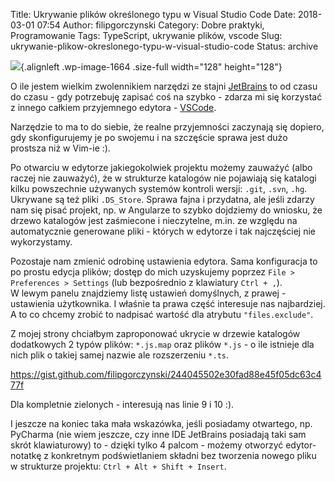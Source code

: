 Title: Ukrywanie plików określonego typu w Visual Studio Code
Date: 2018-03-01 07:54
Author: filipgorczynski
Category: Dobre praktyki, Programowanie
Tags: TypeScript, ukrywanie plików, vscode
Slug: ukrywanie-plikow-okreslonego-typu-w-visual-studio-code
Status: archive

![](https://filipgorczynski.files.wordpress.com/2018/03/visual_studio_code_1-18_icon.png){.alignleft .wp-image-1664 .size-full width="128" height="128"}

O ile jestem wielkim zwolennikiem narzędzi ze stajni [JetBrains](https://www.jetbrains.com/) to od czasu do czasu - gdy potrzebuję zapisać coś na szybko - zdarza mi się korzystać z innego całkiem przyjemnego edytora - [VSCode](https://code.visualstudio.com/).

Narzędzie to ma to do siebie, że realne przyjemności zaczynają się dopiero, gdy skonfigurujemy je po swojemu i na szczęście sprawa jest dużo prostsza niż w Vim-ie :).

Po otwarciu w edytorze jakiegokolwiek projektu możemy zauważyć (albo raczej nie zauważyć), że w strukturze katalogów nie pojawiają się katalogi kilku powszechnie używanych systemów kontroli wersji: `.git`, `.svn`, `.hg`. Ukrywane są też pliki `.DS_Store`. Sprawa fajna i przydatna, ale jeśli zdarzy nam się pisać projekt, np. w Angularze to szybko dojdziemy do wniosku, że drzewo katalogów jest zaśmiecone i nieczytelne, m.in. ze względu na automatycznie generowane pliki - których w edytorze i tak najczęściej nie wykorzystamy.

Pozostaje nam zmienić odrobinę ustawienia edytora. Sama konfiguracja to po prostu edycja plików; dostęp do mich uzyskujemy poprzez `File > Preferences > Settings` (lub bezpośrednio z klawiatury `Ctrl + ,`).  
W lewym panelu znajdziemy listę ustawień domyślnych, z prawej - ustawienia użytkownika. I właśnie ta prawa część interesuje nas najbardziej. A to co chcemy zrobić to nadpisać wartość dla atrybutu `"files.exclude"`.

Z mojej strony chciałbym zaproponować ukrycie w drzewie katalogów dodatkowych 2 typów plików: `*.js.map` oraz plików `*.js` - o ile istnieje dla nich plik o takiej samej nazwie ale rozszerzeniu `*.ts`.

https://gist.github.com/filipgorczynski/244045502e30fad88e45f05dc63c477f

Dla kompletnie zielonych - interesują nas linie 9 i 10 :).

I jeszcze na koniec taka mała wskazówka, jeśli posiadamy otwartego, np. PyCharma (nie wiem jeszcze, czy inne IDE JetBrains posiadają taki sam skrót klawiaturowy) to - dzięki tylko 4 palcom - możemy otworzyć edytor-notatkę z konkretnym podświetlaniem składni bez tworzenia nowego pliku w strukturze projektu: `Ctrl + Alt + Shift + Insert`.
